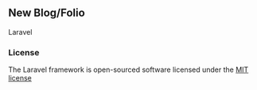 ## New Blog/Folio

Laravel

### License

The Laravel framework is open-sourced software licensed under the [MIT license](http://opensource.org/licenses/MIT)
